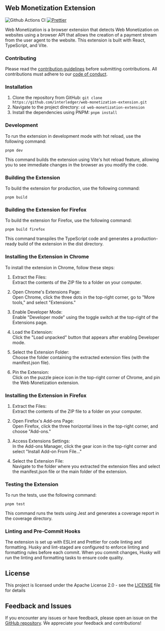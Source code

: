 ## Web Monetization Extension

![Github Actions CI](https://github.com/interledger/web-monetization-extension/actions/workflows/sanity.yml/badge.svg?branch=main)
[![Prettier](https://img.shields.io/badge/code_style-prettier-ff69b4.svg?style=flat-square)](https://prettier.io/)

Web Monetization is a browser extension that detects Web Monetization on websites using a browser API that allows the
creation of a payment stream from the user agent to the website. This extension is built with React, TypeScript, and
Vite.

### Contributing

Please read the [contribution guidelines](.github/CONTRIBUTING.md) before submitting contributions. All contributions must adhere to our [code of conduct](.github/CODE_OF_CONDUCT.md).

### Installation

1. Clone the repository from GitHub: `git clone https://github.com/interledger/web-monetization-extension.git`
2. Navigate to the project directory: `cd web-monetization-extension`
3. Install the dependencies using PNPM: `pnpm install`

### Development

To run the extension in development mode with hot reload, use the following command:

`pnpm dev`

This command builds the extension using Vite's hot reload feature, allowing you to see immediate changes in the browser
as you modify the code.

### Building the Extension

To build the extension for production, use the following command:

`pnpm build`

### Building the Extension for Firefox

To build the extension for Firefox, use the following command:

`pnpm build firefox`

This command transpiles the TypeScript code and generates a production-ready build of the extension in the dist
directory.

### Installing the Extension in Chrome

To install the extension in Chrome, follow these steps:

1. Extract the Files:<br/>
   Extract the contents of the ZIP file to a folder on your computer.

2. Open Chrome's Extensions Page:<br/>
   Open Chrome, click the three dots in the top-right corner, go to "More tools," and select "Extensions."

3. Enable Developer Mode:<br/>
   Enable "Developer mode" using the toggle switch at the top-right of the Extensions page.

4. Load the Extension:<br/>
   Click the "Load unpacked" button that appears after enabling Developer mode.

5. Select the Extension Folder:<br/>
   Choose the folder containing the extracted extension files (with the manifest.json file).

6. Pin the Extension:<br/>
   Click on the puzzle piece icon in the top-right corner of Chrome, and pin the Web Monetization extension.

### Installing the Extension in Firefox

1. Extract the Files:<br/>
   Extract the contents of the ZIP file to a folder on your computer.

2. Open Firefox's Add-ons Page:<br/>
   Open Firefox, click the three horizontal lines in the top-right corner, and choose "Add-ons."

3. Access Extensions Settings:<br/>
   In the Add-ons Manager, click the gear icon in the top-right corner and select "Install Add-on From File..."

4. Select the Extension File:<br/>
   Navigate to the folder where you extracted the extension files and select the manifest.json file or the main folder of the extension.

### Testing the Extension

To run the tests, use the following command:

`pnpm test`

This command runs the tests using Jest and generates a coverage report in the coverage directory.

### Linting and Pre-Commit Hooks

The extension is set up with ESLint and Prettier for code linting and formatting. Husky and lint-staged are configured
to enforce linting and formatting rules before each commit. When you commit changes, Husky will run the linting and
formatting tasks to ensure code quality.

## License

This project is licensed under the Apache License 2.0 - see the [LICENSE](./LICENSE)
file for details

## Feedback and Issues

If you encounter any issues or have feedback, please open an issue on
the [GitHub repository](https://github.com/interledger/web-monetization-extension/issues). We appreciate your feedback
and contributions!
